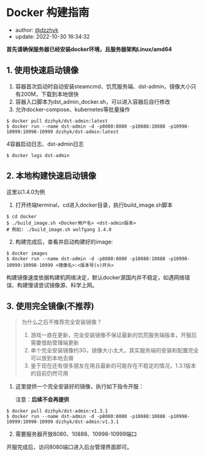 # Docker 构建指南

- author: [@dzzhyk](https://github.com/dzzhyk)
- update: 2022-10-30 16:34:32

**首先请确保服务器已经安装docker环境，且服务器架构Linux/amd64**

## 1. 使用快速启动镜像

1. 容器首次启动时自动安装steamcmd、饥荒服务端、dst-admin，镜像大小只有200M，下载到本地很快
2. 容器入口脚本为dst_admin_docker.sh，可以进入容器后自行修改
3. 允许docker-compose、kubernetes等批量操作

```shell script
$ docker pull dzzhyk/dst-admin:latest
$ docker run --name dst-admin -d -p8080:8080 -p10888:10888 -p10998-10999:10998-10999 dzzhyk/dst-admin:latest
```

4容器启动日志、dst-admin日志

```shell script
$ docker logs dst-admin
```

## 2. 本地构建快速启动镜像

这里以1.4.0为例

1. 打开终端terminal，cd进入docker目录，执行build_image.sh脚本

```shell script
$ cd docker
$ ./build_image.sh <Docker用户名> <dst-admin版本>
# 例如: ./build_image.sh wolfgang 1.4.0
```

2. 构建完成后，查看并启动构建好的image:

```shell script
$ docker images
$ docker run --name dst-admin -d -p8080:8080 -p10888:10888 -p10998-10999:10998-10999 <镜像名>:<版本号(v)开头>
```

构建镜像速度依据构建机网络决定，默认docker源国内并不稳定，如遇网络错误、构建慢请尝试镜像源、科学上网。

## 3. 使用完全镜像\(不推荐\)

> 为什么之后不推荐完全安装镜像？
> 1. 游戏一直在更新，完全安装镜像不保证最新的饥荒服务端版本，开服后需要借助管理端更新
> 2. 单个完全安装镜像约3G，镜像大小太大，其实服务端的安装和配置完全可以放到本地去做
> 3. 鉴于现在还有很多朋友在用且最新的可能存在不稳定的情况，1.3.1版本的目前仍然可用

1. 这里提供一个完全安装好的镜像，执行如下指令开服：

   注意：**后续不会再提供**

```shell script
$ docker pull dzzhyk/dst-admin:v1.3.1
$ docker run --name dst-admin -d -p8080:8080 -p10888:10888 -p10998-10999:10998-10999 dzzhyk/dst-admin:v1.3.1
```

2. 需要服务器开放8080、10888、10998-10999端口

开服完成后，访问8080端口进入后台管理界面即可。
